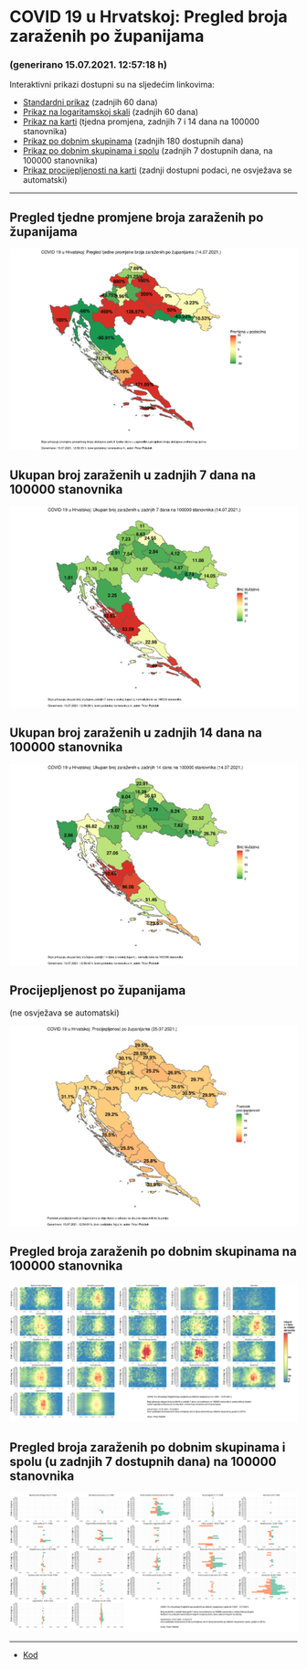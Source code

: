 # COVID 19 u Hrvatskoj: Pregled broja zaraženih po županijama

### (generirano 15.07.2021. 12:57:18 h)

Interaktivni prikazi dostupni su na sljedećim linkovima:

- [Standardni prikaz](html/index.html) (zadnjih 60 dana)
- [Prikaz na logaritamskoj skali](html/index_log.html) (zadnjih 60 dana)
- [Prikaz na karti](html/index_map.html) (tjedna promjena, zadnjih 7 i 14 dana na 100000 stanovnika)
- [Prikaz po dobnim skupinama](html/index_per_age.html) (zadnjih 180 dostupnih dana)
- [Prikaz po dobnim skupinama i spolu](html/index_pyramid.html) (zadnjih 7 dostupnih dana, na 100000 stanovnika)
- [Prikaz procijepljenosti na karti](html/index_vaccination.html) (zadnji dostupni podaci, ne osvježava se automatski)

-----

## Pregled tjedne promjene broja zaraženih po županijama

![](img/2021_07_14_map.png)

## Ukupan broj zaraženih u zadnjih 7 dana na 100000 stanovnika

![](img/2021_07_14_map_7_day_per_100k.png)

## Ukupan broj zaraženih u zadnjih 14 dana na 100000 stanovnika

![](img/2021_07_14_map_14_day_per_100k.png)

## Procijepljenost po županijama

(ne osvježava se automatski)

![](img/2021_07_14_vaccination.png)

## Pregled broja zaraženih po dobnim skupinama na 100000 stanovnika

![](img/2021_07_14_per_age_group.png)

## Pregled broja zaraženih po dobnim skupinama i spolu (u zadnjih 7 dostupnih dana) na 100000 stanovnika

![](img/2021_07_14_pyramid.png)

-----

- [Kod](https://github.com/ppalasek/covid_plots_croatia)

